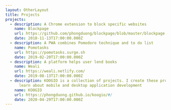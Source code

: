 ```yaml
---
layout: OtherLayout
title: Projects
projects:
  - description: A Chrome extension to block specific websites
    name: Blockpage
    url: https://github.com/phongduong/blockpage/blob/master/blockpage.crx
    date: 2018-11-13T17:00:00.000Z
  - description: A PWA combines Pomodoro technique and to do list
    name: Pomotasks
    url: https://pomotasks.surge.sh
    date: 2019-02-20T17:00:00.000Z
  - description: A platform helps user lend books
    name: Weali
    url: https://weali.netlify.com/
    date: 2019-08-13T17:00:00.000Z
  - description: KOOGIO is a collection of projects. I create these projects to
      learn about mobile and desktop application development
    name: KOOGIO
    url: https://phongduong.github.io/koogio/#/
    date: 2020-04-29T17:00:00.000Z
---
```

<pages-Projects />
